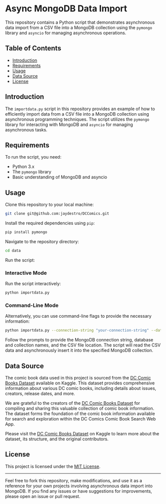 # Async MongoDB Data Import

This repository contains a Python script that demonstrates asynchronous data import from a CSV file into a MongoDB collection using the `pymongo` library and `asyncio` for managing asynchronous operations.

## Table of Contents

- [Introduction](#introduction)
- [Requirements](#requirements)
- [Usage](#usage)
- [Data Source](#data-source)
- [License](#license)

## Introduction

The `importdata.py` script in this repository provides an example of how to efficiently import data from a CSV file into a MongoDB collection using asynchronous programming techniques. The script utilizes the `pymongo` library for interacting with MongoDB and `asyncio` for managing asynchronous tasks.

## Requirements

To run the script, you need:

- Python 3.x
- The `pymongo` library
- Basic understanding of MongoDB and asyncio

## Usage

Clone this repository to your local machine:

```bash
git clone git@github.com:jaydestro/DCComics.git
```

Install the required dependencies using `pip`:

```bash
pip install pymongo

```

Navigate to the repository directory:

```bash
cd data
```

Run the script:

### Interactive Mode

Run the script interactively:

```bash
python importdata.py
```

### Command-Line Mode

Alternatively, you can use command-line flags to provide the necessary information:

```bash
python importdata.py --connection-string "your-connection-string" --database-name "your-database-name" --collection-name "your-collection-name" --csv-file-location "path-to-your-csv-file"
```

Follow the prompts to provide the MongoDB connection string, database and collection names, and the CSV file location. The script will read the CSV data and asynchronously insert it into the specified MongoDB collection.

## Data Source

The comic book data used in this project is sourced from the [DC Comic Books Dataset](https://www.kaggle.com/datasets/deepcontractor/dc-comic-books-dataset) available on Kaggle. This dataset provides comprehensive information about various DC comic books, including details about issues, creators, release dates, and more.

We are grateful to the creators of the [DC Comic Books Dataset](https://www.kaggle.com/datasets/deepcontractor/dc-comic-books-dataset) for compiling and sharing this valuable collection of comic book information. The dataset forms the foundation of the comic book information available for search and exploration within the DC Comics Comic Book Search Web App.

Please visit the [DC Comic Books Dataset](https://www.kaggle.com/datasets/deepcontractor/dc-comic-books-dataset) on Kaggle to learn more about the dataset, its structure, and the original contributors.

## License

This project is licensed under the [MIT License](LICENSE).

---

Feel free to fork this repository, make modifications, and use it as a reference for your own projects involving asynchronous data import into MongoDB. If you find any issues or have suggestions for improvements, please open an issue or pull request.